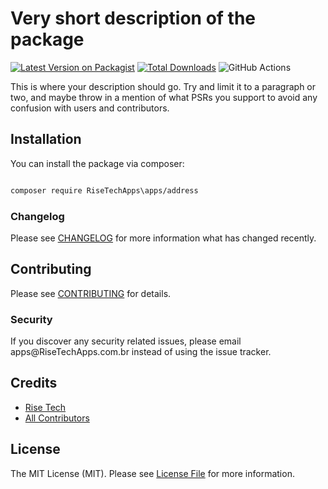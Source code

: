 # Very short description of the package

[![Latest Version on Packagist](https://img.shields.io/packagist/v/RiseTechApps\/address.svg?style=flat-square)](https://packagist.org/packages/RiseTechApps\/address)
[![Total Downloads](https://img.shields.io/packagist/dt/RiseTechApps\/address.svg?style=flat-square)](https://packagist.org/packages/RiseTechApps\/address)
![GitHub Actions](https://github.com/RiseTechApps\/address/actions/workflows/main.yml/badge.svg)

This is where your description should go. Try and limit it to a paragraph or two, and maybe throw in a mention of what PSRs you support to avoid any confusion with users and contributors.

## Installation

You can install the package via composer:

```bash

composer require RiseTechApps\apps/address
```

### Changelog

Please see [CHANGELOG](CHANGELOG.md) for more information what has changed recently.

## Contributing

Please see [CONTRIBUTING](CONTRIBUTING.md) for details.

### Security

If you discover any security related issues, please email apps@RiseTechApps\.com.br instead of using the issue tracker.

## Credits

-   [Rise Tech](https://github.com/RiseTechApps\apps)
-   [All Contributors](../../contributors)

## License

The MIT License (MIT). Please see [License File](LICENSE.md) for more information.
